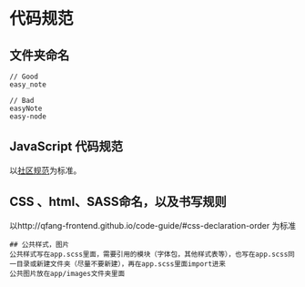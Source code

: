# 代码规范

## 文件夹命名

```
// Good
easy_note

// Bad
easyNote
easy-node
```

## JavaScript 代码规范

以[社区规范](https://github.com/airbnb/javascript/tree/master/es5)为标准。

## CSS 、html、SASS命名，以及书写规则
以http://qfang-frontend.github.io/code-guide/#css-declaration-order 为标准
```
## 公共样式，图片
公共样式写在app.scss里面，需要引用的模块（字体包，其他样式表等），也写在app.scss同一目录或新建文件夹（尽量不要新建），再在app.scss里面import进来
公共图片放在app/images文件夹里面
